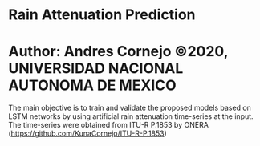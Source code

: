 # Rain Attenuation Prediction
# Author: Andres Cornejo ©2020, UNIVERSIDAD NACIONAL AUTONOMA DE MEXICO
The main objective is to train and validate the proposed models based on LSTM networks by using artificial rain attenuation time-series at the input. The time-series were obtained from ITU-R P.1853 by ONERA (https://github.com/KunaCornejo/ITU-R-P.1853)
